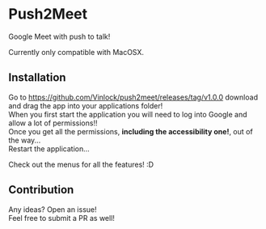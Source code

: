 # Push2Meet

Google Meet with push to talk!

Currently only compatible with MacOSX.

## Installation
Go to https://github.com/Vinlock/push2meet/releases/tag/v1.0.0 download and drag the app into your applications folder!  
When you first start the application you will need to log into Google and allow a lot of permissions!!  
Once you get all the permissions, **including the accessibility one!**, out of the way...  
Restart the application...

Check out the menus for all the features! :D

## Contribution
Any ideas? Open an issue!  
Feel free to submit a PR as well!
